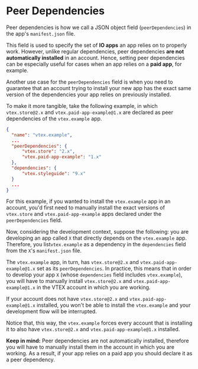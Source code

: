 # Peer Dependencies

Peer dependencies is how we call a JSON object field (`peerDependencies`) in the app's `manifest.json` file. 

This field is used to specify the set of **IO apps** an app relies on to properly work. However, unlike regular dependencies, peer dependencies **are not automatically installed** in an account. Hence, setting peer dependencies can be especially useful for cases when an app relies on a **paid app**, for example.

Another use case for the `peerDependencies` field is when you need to guarantee that an account trying to install your new app has the exact same version of the dependencies your app relies on previously installed.

To make it more tangible, take the following example, in which `vtex.store@2.x` and `vtex.paid-app-example@1.x` are declared as peer dependencies of the `vtex.example` app.

```json
{
  "name": "vtex.example",  
  ...
  "peerDependencies": {
      "vtex.store": "2.x",
      "vtex.paid-app-example": "1.x"
  },
  "dependencies": {
      "vtex.styleguide": "9.x"
  }
  ...
}
```

For this example, if you wanted to install the `vtex.example` app in an account, you'd first need to manually install the exact versions of `vtex.store` and `vtex.paid-app-example` apps declared under the `peerDependencies` field.

Now, considering the development context, suppose the following: you are developing an app called `X` that directly depends on the `vtex.example` app. Therefore, you list`vtex.example`  as a dependency in the `dependencies` field from the `X`'s `manifest.json` file. 

The `vtex.example` app, in turn, has `vtex.store@2.x` and `vtex.paid-app-example@1.x` set as its `peerDependencies`. In practice, this means that in order to develop your app `X` (whose `dependencies` field includes `vtex.example`), you will have to manually install `vtex.store@2.x` and `vtex.paid-app-example@1.x` in the VTEX account in which you are working.


If your account does not have `vtex.store@2.x` and `vtex.paid-app-example@1.x` installed, you won't be able to install the `vtex.example` and your development flow will be interrupted.

Notice that, this way, the `vtex.example` forces every account that is installing it to also have `vtex.store@2.x` and `vtex.paid-app-example@1.x` installed. 

<div class="alert alert-warning"><strong>Keep in mind:</strong> Peer dependencies are not automatically installed, therefore you will have to manually install them in the account in which you are working. As a result, if your app relies on a paid app you should declare it as a peer dependency.</div>
